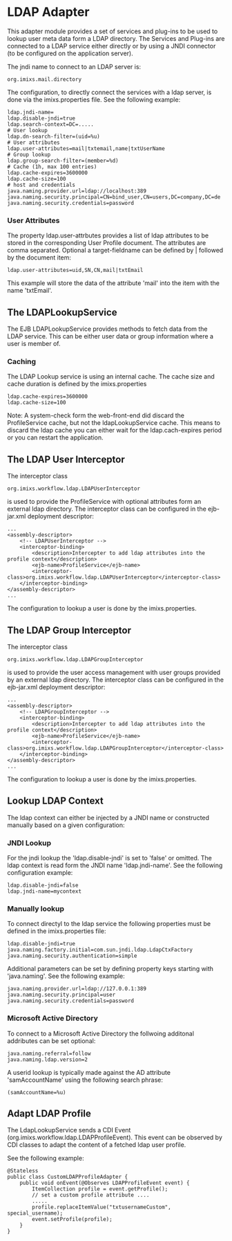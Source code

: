 # LDAP Adapter

This adapter module provides a set of services and plug-ins to be used to lookup user meta data form a LDAP directory.
The Services and Plug-ins are connected to a LDAP service either directly or by using a JNDI connector (to be configured on the application server). 

The jndi name to connect to an LDAP server is:

    org.imixs.mail.directory


The configuration, to directly connect the services with a ldap server, is done via the imixs.properties file. See the following example:


	ldap.jndi-name=
	ldap.disable-jndi=true
	ldap.search-context=DC=.....
    # User lookup
	ldap.dn-search-filter=(uid=%u)
    # User attributes
	ldap.user-attributes=mail|txtemail,name|txtUserName
    # Group lookup
	ldap.group-search-filter=(member=%d)
	# Cache (1h, max 100 entries)
	ldap.cache-expires=3600000
	ldap.cache-size=100
	# host and credentials     
	java.naming.provider.url=ldap://localhost:389
	java.naming.security.principal=CN=bind_user,CN=users,DC=company,DC=de
	java.naming.security.credentials=password


### User Attributes
The property ldap.user-attrbutes provides a list of ldap attributes to be stored in the corresponding User Profile document. The attributes are comma separated. Optional a target-fieldname can be defined by | followed by the document item:

    ldap.user-attributes=uid,SN,CN,mail|txtEmail

This example will store the data of the attribute 'mail' into the item with the name 'txtEmail'.

## The LDAPLookupService

The EJB LDAPLookupService provides methods to fetch data from the LDAP service. This can be either user data or group information where a user is member of. 

### Caching

The LDAP Lookup service is using an internal cache. The cache size and cache duration is defined by the imixs.properties

    ldap.cache-expires=3600000
    ldap.cache-size=100

Note: A system-check form the web-front-end did discard the ProfileService cache, but not the ldapLookupService cache. This means to discard the ldap cache you can either wait for the ldap.cach-expires period or you can restart the application.
 


## The LDAP User Interceptor 

The interceptor class 

	org.imixs.workflow.ldap.LDAPUserInterceptor

is used to provide the ProfileService with optional attributes form an external ldap directory. The interceptor class can be configured in the ejb-jar.xml deployment descriptor:


	...
	<assembly-descriptor>
		<!-- LDAPUserInterceptor -->
		<interceptor-binding> 
		    <description>Intercepter to add ldap attributes into the profile context</description> 
		    <ejb-name>ProfileService</ejb-name> 
			<interceptor-class>org.imixs.workflow.ldap.LDAPUserInterceptor</interceptor-class> 
		</interceptor-binding>
	</assembly-descriptor>
	...

The configuration to lookup a user is done by the imixs.properties.


## The LDAP Group Interceptor 

The interceptor class 

	org.imixs.workflow.ldap.LDAPGroupInterceptor

is used to provide the user access management with user groups provided by an external ldap directory. The interceptor class can be configured in the ejb-jar.xml deployment descriptor:


	...
	<assembly-descriptor>
		<!-- LDAPGroupInterceptor -->
		<interceptor-binding> 
		    <description>Intercepter to add ldap attributes into the profile context</description> 
		    <ejb-name>ProfileService</ejb-name> 
			<interceptor-class>org.imixs.workflow.ldap.LDAPGroupInterceptor</interceptor-class> 
		</interceptor-binding>
	</assembly-descriptor>
	...

The configuration to lookup a user is done by the imixs.properties.






## Lookup LDAP Context
The ldap context can either be injected by a JNDI name or constructed manually based on a given configuration:

### JNDI Lookup
For the jndi lookup the 'ldap.disable-jndi' is set to 'false' or omitted. The ldap context is read form the JNDI name 'ldap.jndi-name'. See the following configuration example:

    ldap.disable-jndi=false
    ldap.jndi-name=mycontext


### Manually lookup

To connect directyl to the ldap service the following properties must be defined in the imixs.properties file:
 

	ldap.disable-jndi=true
	java.naming.factory.initial=com.sun.jndi.ldap.LdapCtxFactory
	java.naming.security.authentication=simple
	
	
Additional parameters can be set by defining property keys starting with 'java.naming'. See the following example:


	java.naming.provider.url=ldap://127.0.0.1:389
	java.naming.security.principal=user
	java.naming.security.credentials=password


### Microsoft Active Directory
To connect to a Microsoft Active Directory the follwoing additonal addributes can be set optional:

	java.naming.referral=follow
	java.naming.ldap.version=2

A userid lookup is typically made against the AD attribute 'samAccountName' using the following search phrase:

	(samAccountName=%u)


## Adapt LDAP Profile

The LdapLookupService sends a CDI Event (org.imixs.workflow.ldap.LDAPProfileEvent). This event can be observed by CDI classes to adapt the content of a fetched ldap user profile. 

See the following example:

	@Stateless
	public class CustomLDAPProfileAdapter {
		public void onEvent(@Observes LDAPProfileEvent event) {
			ItemCollection profile = event.getProfile();
			// set a custom profile attribute ....
			.....
			profile.replaceItemValue("txtusernameCustom", special_username);
			event.setProfile(profile);
		}
	}



  